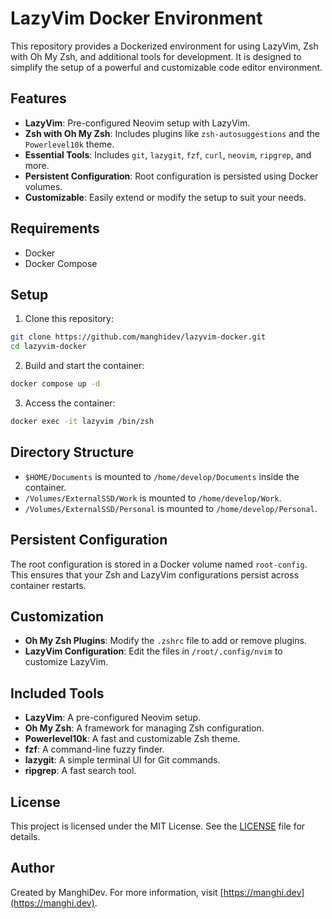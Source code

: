 # LazyVim Docker Environment

This repository provides a Dockerized environment for using LazyVim, Zsh with Oh My Zsh, and additional tools for development. It is designed to simplify the setup of a powerful and customizable code editor environment.

## Features

- **LazyVim**: Pre-configured Neovim setup with LazyVim.
- **Zsh with Oh My Zsh**: Includes plugins like `zsh-autosuggestions` and the `Powerlevel10k` theme.
- **Essential Tools**: Includes `git`, `lazygit`, `fzf`, `curl`, `neovim`, `ripgrep`, and more.
- **Persistent Configuration**: Root configuration is persisted using Docker volumes.
- **Customizable**: Easily extend or modify the setup to suit your needs.

## Requirements

- Docker
- Docker Compose

## Setup

1. Clone this repository:
```sh
git clone https://github.com/manghidev/lazyvim-docker.git
cd lazyvim-docker
```

2. Build and start the container:
```sh
docker compose up -d
```

3. Access the container:
```sh
docker exec -it lazyvim /bin/zsh
```

## Directory Structure

- `$HOME/Documents` is mounted to `/home/develop/Documents` inside the container.
- `/Volumes/ExternalSSD/Work` is mounted to `/home/develop/Work`.
- `/Volumes/ExternalSSD/Personal` is mounted to `/home/develop/Personal`.

## Persistent Configuration

The root configuration is stored in a Docker volume named `root-config`. This ensures that your Zsh and LazyVim configurations persist across container restarts.

## Customization

- **Oh My Zsh Plugins**: Modify the `.zshrc` file to add or remove plugins.
- **LazyVim Configuration**: Edit the files in `/root/.config/nvim` to customize LazyVim.

## Included Tools

- **LazyVim**: A pre-configured Neovim setup.
- **Oh My Zsh**: A framework for managing Zsh configuration.
- **Powerlevel10k**: A fast and customizable Zsh theme.
- **fzf**: A command-line fuzzy finder.
- **lazygit**: A simple terminal UI for Git commands.
- **ripgrep**: A fast search tool.

## License

This project is licensed under the MIT License. See the [LICENSE](LICENSE) file for details.

## Author

Created by ManghiDev. For more information, visit [https://manghi.dev](https://manghi.dev).
